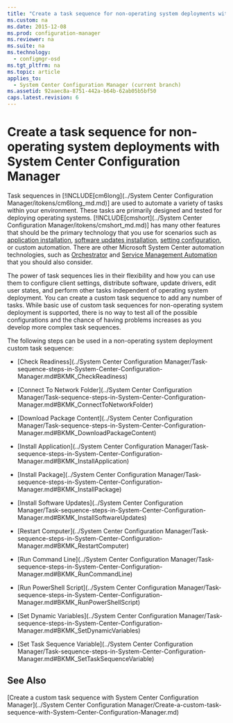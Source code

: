 ```yaml
---
title: "Create a task sequence for non-operating system deployments with System Center Configuration Manager"
ms.custom: na
ms.date: 2015-12-08
ms.prod: configuration-manager
ms.reviewer: na
ms.suite: na
ms.technology: 
  - configmgr-osd
ms.tgt_pltfrm: na
ms.topic: article
applies_to: 
  - System Center Configuration Manager (current branch)
ms.assetid: 92aaec8a-8751-442a-b64b-62ab05b5bf50
caps.latest.revision: 6
---
```

# Create a task sequence for non-operating system deployments with System Center Configuration Manager
Task sequences in [!INCLUDE[cm6long](../System Center Configuration Manager/itokens/cm6long_md.md)] are used to automate a variety of tasks within your environment. These tasks are primarily designed and tested for deploying operating systems.  [!INCLUDE[cmshort](../System Center Configuration Manager/itokens/cmshort_md.md)] has many other features that should be the primary technology that you use for scenarios such as [application installation](http://technet.microsoft.com/library/mt627959\(TechNet.10\).aspx), [software updates installation](http://technet.microsoft.com/library/mt634340\(TechNet.10\).aspx), [setting configuration](http://technet.microsoft.com/library/mt629310\(TechNet.10\).aspx), or custom automation. There are other Microsoft System Center automation technologies, such as [Orchestrator](https://technet.microsoft.com/library/hh237242.aspx) and [Service Management Automation](https://technet.microsoft.com/library/dn469260.aspx) that you should also consider.  
  
 The power of task sequences lies in their flexibility and how you  can use them to configure client settings, distribute software, update drivers, edit user states, and perform other tasks independent of operating system deployment. You can create a custom task sequence to add any number of tasks. While basic  use of custom task sequences for non-operating system deployment is supported, there is no way to test all of the possible configurations and the chance of having problems increases as you develop more complex task sequences.  
  
 The following steps can be used in a non-operating system deployment custom task sequence:  
  
-   [Check Readiness](../System Center Configuration Manager/Task-sequence-steps-in-System-Center-Configuration-Manager.md#BKMK_CheckReadiness)  
  
-   [Connect To Network Folder](../System Center Configuration Manager/Task-sequence-steps-in-System-Center-Configuration-Manager.md#BKMK_ConnectToNetworkFolder)  
  
-   [Download Package Content](../System Center Configuration Manager/Task-sequence-steps-in-System-Center-Configuration-Manager.md#BKMK_DownloadPackageContent)  
  
-   [Install Application](../System Center Configuration Manager/Task-sequence-steps-in-System-Center-Configuration-Manager.md#BKMK_InstallApplication)  
  
-   [Install Package](../System Center Configuration Manager/Task-sequence-steps-in-System-Center-Configuration-Manager.md#BKMK_InstallPackage)  
  
-   [Install Software Updates](../System Center Configuration Manager/Task-sequence-steps-in-System-Center-Configuration-Manager.md#BKMK_InstallSoftwareUpdates)  
  
-   [Restart Computer](../System Center Configuration Manager/Task-sequence-steps-in-System-Center-Configuration-Manager.md#BKMK_RestartComputer)  
  
-   [Run Command Line](../System Center Configuration Manager/Task-sequence-steps-in-System-Center-Configuration-Manager.md#BKMK_RunCommandLine)  
  
-   [Run PowerShell Script](../System Center Configuration Manager/Task-sequence-steps-in-System-Center-Configuration-Manager.md#BKMK_RunPowerShellScript)  
  
-   [Set Dynamic Variables](../System Center Configuration Manager/Task-sequence-steps-in-System-Center-Configuration-Manager.md#BKMK_SetDynamicVariables)  
  
-   [Set Task Sequence Variable](../System Center Configuration Manager/Task-sequence-steps-in-System-Center-Configuration-Manager.md#BKMK_SetTaskSequenceVariable)  
  
## See Also  
 [Create a custom task sequence with System Center Configuration Manager](../System Center Configuration Manager/Create-a-custom-task-sequence-with-System-Center-Configuration-Manager.md)